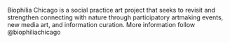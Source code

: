 Biophilia Chicago is a social practice art project that seeks to revisit and strengthen connecting with nature through participatory artmaking events, new media art, and information curation.
More information follow @biophiliachicago
    